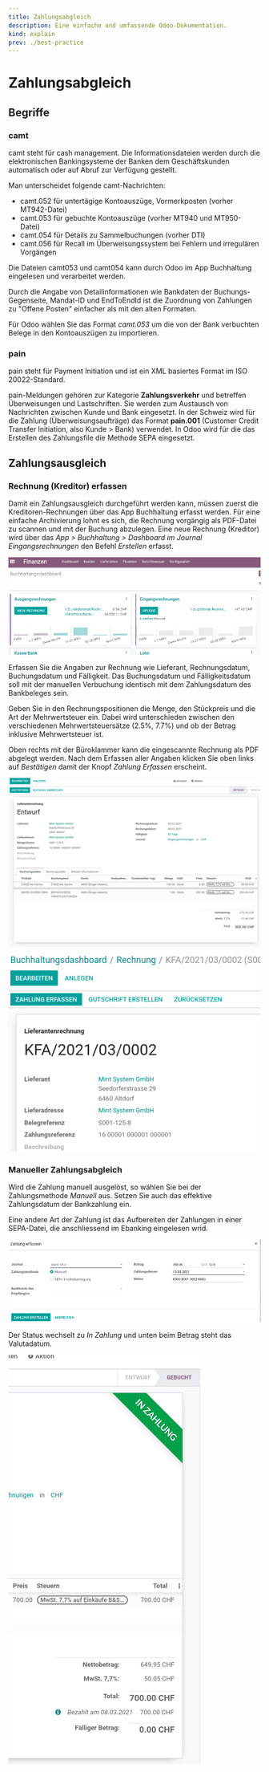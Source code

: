 ```yaml
---
title: Zahlungsabgleich
description: Eine einfache und umfassende Odoo-Dokumentation.
kind: explain
prev: ./best-practice
---
```


# Zahlungsabgleich

## Begriffe

### camt

camt steht für cash management. Die Informationsdateien werden durch die elektronischen Bankingsysteme der Banken dem Geschäftskunden automatisch oder auf Abruf zur Verfügung gestellt.

Man unterscheidet folgende camt-Nachrichten:

- camt.052 für untertägige Kontoauszüge, Vormerkposten (vorher MT942-Datei)
- camt.053 für gebuchte Kontoauszüge (vorher MT940 und MT950-Datei)
- camt.054 für Details zu Sammelbuchungen (vorher DTI)
- camt.056 für Recall im Überweisungssystem bei Fehlern und irregulären Vorgängen

Die Dateien camt053 und camt054 kann durch Odoo im App Buchhaltung eingelesen und verarbeitet werden.

Durch die Angabe von Detailinformationen wie Bankdaten der Buchungs-Gegenseite, Mandat-ID und EndToEndId ist die Zuordnung von Zahlungen zu "Offene Posten" einfacher als mit den alten Formaten.

Für Odoo wählen Sie das Format _camt.053_ um die von der Bank verbuchten Belege in den Kontoauszügen zu importieren.

### pain

pain steht für Payment Initiation und ist ein XML basiertes Format im ISO 20022-Standard.

pain-Meldungen gehören zur Kategorie **Zahlungsverkehr** und betreffen Überweisungen und Lastschriften. Sie werden zum Austausch von Nachrichten zwischen Kunde und Bank eingesetzt. In der Schweiz wird für die Zahlung (Überweisungsaufträge) das Format **pain.001** (Customer Credit Transfer Initiation, also Kunde > Bank) verwendet.
In Odoo wird für die das Erstellen des Zahlungsfile die Methode SEPA eingesetzt.

## Zahlungsausgleich

### Rechnung (Kreditor) erfassen

Damit ein Zahlungsausgleich durchgeführt werden kann, müssen zuerst die Kreditoren-Rechnungen über das App Buchhaltung erfasst werden. Für eine einfache Archivierung lohnt es sich, die Rechnung vorgängig als PDF-Datei zu scannen und mit der Buchung abzulegen. Eine neue Rechnung (Kreditor) wird über das _App > Buchhaltung > Dashboard im Journal Eingangsrechnungen_ den Befehl _Erstellen_ erfasst.

![](attachments/Best%20Practice%20Zahlungsabgleich%20Dashboard.png)

Erfassen Sie die Angaben zur Rechnung wie Lieferant, Rechnungsdatum, Buchungsdatum und Fälligkeit. Das Buchungsdatum und Fälligkeitsdatum soll mit der manuellen Verbuchung identisch mit dem Zahlungsdatum des Bankbeleges sein.

Geben Sie in den Rechnungspositionen die Menge, den Stückpreis und die Art der Mehrwertsteuer ein. Dabei wird unterschieden zwischen den verschiedenen Mehrwertsteuersätze (2.5%, 7.7%) und ob der Betrag inklusive Mehrwertsteuer ist.

Oben rechts mit der Büroklammer kann die eingescannte Rechnung als PDF abgelegt werden. Nach dem Erfassen aller Angaben klicken Sie oben links auf _Bestätigen_ damit der Knopf _Zahlung Erfassen_ erscheint.

![](attachments/Best%20Practice%20Zahlungsabgleich%20Entwurf.png)

![](attachments/Best%20Practice%20Zahlungsabgleich%20Rechnung.png)

### Manueller Zahlungsabgleich

Wird die Zahlung manuell ausgelöst, so wählen Sie bei der Zahlungsmethode _Manuell_ aus. Setzen Sie auch das effektive Zahlungsdatum der Bankzahlung ein.

Eine andere Art der Zahlung ist das Aufbereiten der Zahlungen in einer SEPA-Datei, die anschliessend im Ebanking eingelesen wrid.

![](attachments/Best%20Practice%20Zahlungsabgleich%20Zahlung.png)

Der Status wechselt zu _In Zahlung_ und unten beim Betrag steht das Valutadatum.

![](attachments/Best%20Practice%20Zahlungsabgleich%20In%20Zahlung.png)
